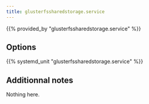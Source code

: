```yaml
---
title: glusterfssharedstorage.service
---
```


{{% provided_by "glusterfssharedstorage.service" %}}

## Options

{{% systemd_unit "glusterfssharedstorage.service" %}}

## Additionnal notes

Nothing here.